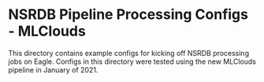 # NSRDB Pipeline Processing Configs - MLClouds
This directory contains example configs for kicking off NSRDB processing jobs on Eagle. 
Configs in this directory were tested using the new MLClouds pipeline in January of 2021. 